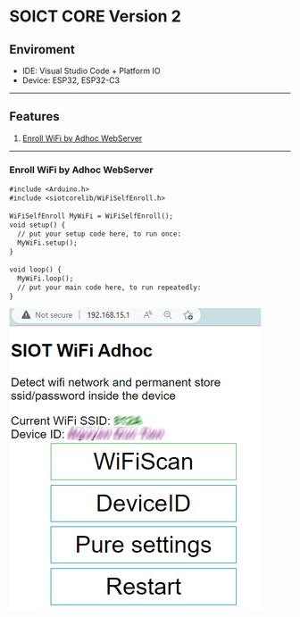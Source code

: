 # SOICT CORE Version 2

## Enviroment

- IDE: Visual Studio Code + Platform IO
- Device: ESP32, ESP32-C3

---

## Features

1. [Enroll WiFi by Adhoc WebServer](#enroll-wifi-by-adhoc-webserver)

---

### Enroll WiFi by Adhoc WebServer

```Arduino
#include <Arduino.h>
#include <siotcorelib/WiFiSelfEnroll.h>

WiFiSelfEnroll MyWiFi = WiFiSelfEnroll();
void setup() {
  // put your setup code here, to run once:
  MyWiFi.setup();
}

void loop() {
  MyWiFi.loop();
  // put your main code here, to run repeatedly:
}
```

![Adhoc WebServer to register the WiFi and password](images/c1a5ae8ac5c6c78bd6f7de8950c8cb4d39bf98bd3850aebac52885b3fa16c0cb.png)  


